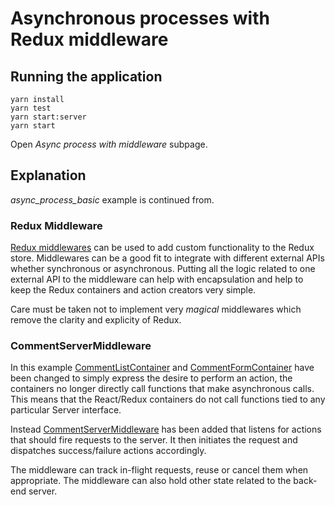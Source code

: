 # Asynchronous processes with Redux middleware

## Running the application

```
yarn install
yarn test
yarn start:server
yarn start
```

Open _Async process with middleware_ subpage.

## Explanation

_async_process_basic_ example is continued from.

### Redux Middleware

[Redux middlewares](https://redux.js.org/api-reference/applymiddleware) can be
used to add custom functionality to the Redux store. Middlewares can be a good
fit to integrate with different external APIs whether synchronous or
asynchronous. Putting all the logic related to one external API to the
middleware can help with encapsulation and help to keep the Redux containers
and action creators very simple.

Care must be taken not to implement very _magical_ middlewares which remove the
clarity and explicity of Redux.

### CommentServerMiddleware

In this example
[CommentListContainer](https://github.com/urmastalimaa/interactive-frontend-development/blob/master/lecture_5/src/containers/CommentListContainer.js)
and
[CommentFormContainer](https://github.com/urmastalimaa/interactive-frontend-development/blob/master/lecture_5/src/containers/CommentFormContainer.js)
have been changed to simply express the desire to perform an action, the
containers no longer directly call functions that make asynchronous calls. This
means that the React/Redux containers do not call functions tied to any
particular Server interface.

Instead
[CommentServerMiddleware](https://github.com/urmastalimaa/interactive-frontend-development/blob/master/lecture_5/src/middlewares/CommentServerMiddleware.js)
has been added that listens for actions that should fire requests to the
server. It then initiates the request and dispatches success/failure actions
accordingly.

The middleware can track in-flight requests, reuse or cancel them when
appropriate. The middleware can also hold other state related to the back-end
server.
